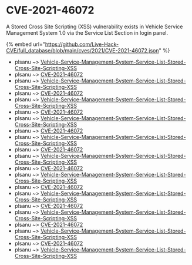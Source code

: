 # CVE-2021-46072

A Stored Cross Site Scripting (XSS) vulnerability exists in Vehicle Service Management System 1.0 via the Service List Section in login panel.

{% embed url="https://github.com/Live-Hack-CVE/full_database/blob/main/cves/2021/CVE-2021-46072.json" %}


* plsanu ~> [Vehicle-Service-Management-System-Service-List-Stored-Cross-Site-Scripting-XSS](https://www.alice-snow.ru/2021/database/cve-2021-46072/vehicle-service-management-system-service-list-stored-cross-site-scripting-xss-plsanu)
* plsanu ~> [CVE-2021-46072](https://www.alice-snow.ru/2021/database/cve-2021-46072/cve-2021-46072-plsanu)
* plsanu ~> [Vehicle-Service-Management-System-Service-List-Stored-Cross-Site-Scripting-XSS](https://www.alice-snow.ru/2021/database/cve-2021-46072/vehicle-service-management-system-service-list-stored-cross-site-scripting-xss-plsanu)
* plsanu ~> [CVE-2021-46072](https://www.alice-snow.ru/2021/database/cve-2021-46072/cve-2021-46072-plsanu)
* plsanu ~> [Vehicle-Service-Management-System-Service-List-Stored-Cross-Site-Scripting-XSS](https://www.alice-snow.ru/2021/database/cve-2021-46072/vehicle-service-management-system-service-list-stored-cross-site-scripting-xss-plsanu)
* plsanu ~> [CVE-2021-46072](https://www.alice-snow.ru/2021/database/cve-2021-46072/cve-2021-46072-plsanu)
* plsanu ~> [Vehicle-Service-Management-System-Service-List-Stored-Cross-Site-Scripting-XSS](https://www.alice-snow.ru/2021/database/cve-2021-46072/vehicle-service-management-system-service-list-stored-cross-site-scripting-xss-plsanu)
* plsanu ~> [CVE-2021-46072](https://www.alice-snow.ru/2021/database/cve-2021-46072/cve-2021-46072-plsanu)
* plsanu ~> [Vehicle-Service-Management-System-Service-List-Stored-Cross-Site-Scripting-XSS](https://www.alice-snow.ru/2021/database/cve-2021-46072/vehicle-service-management-system-service-list-stored-cross-site-scripting-xss-plsanu)
* plsanu ~> [CVE-2021-46072](https://www.alice-snow.ru/2021/database/cve-2021-46072/cve-2021-46072-plsanu)
* plsanu ~> [Vehicle-Service-Management-System-Service-List-Stored-Cross-Site-Scripting-XSS](https://www.alice-snow.ru/2021/database/cve-2021-46072/vehicle-service-management-system-service-list-stored-cross-site-scripting-xss-plsanu)
* plsanu ~> [CVE-2021-46072](https://www.alice-snow.ru/2021/database/cve-2021-46072/cve-2021-46072-plsanu)
* plsanu ~> [Vehicle-Service-Management-System-Service-List-Stored-Cross-Site-Scripting-XSS](https://www.alice-snow.ru/2021/database/cve-2021-46072/vehicle-service-management-system-service-list-stored-cross-site-scripting-xss-plsanu)
* plsanu ~> [CVE-2021-46072](https://www.alice-snow.ru/2021/database/cve-2021-46072/cve-2021-46072-plsanu)
* plsanu ~> [Vehicle-Service-Management-System-Service-List-Stored-Cross-Site-Scripting-XSS](https://www.alice-snow.ru/2021/database/cve-2021-46072/vehicle-service-management-system-service-list-stored-cross-site-scripting-xss-plsanu)
* plsanu ~> [CVE-2021-46072](https://www.alice-snow.ru/2021/database/cve-2021-46072/cve-2021-46072-plsanu)
* plsanu ~> [Vehicle-Service-Management-System-Service-List-Stored-Cross-Site-Scripting-XSS](https://www.alice-snow.ru/2021/database/cve-2021-46072/vehicle-service-management-system-service-list-stored-cross-site-scripting-xss-plsanu)
* plsanu ~> [CVE-2021-46072](https://www.alice-snow.ru/2021/database/cve-2021-46072/cve-2021-46072-plsanu)
* plsanu ~> [Vehicle-Service-Management-System-Service-List-Stored-Cross-Site-Scripting-XSS](https://www.alice-snow.ru/2021/database/cve-2021-46072/vehicle-service-management-system-service-list-stored-cross-site-scripting-xss-plsanu)
* plsanu ~> [CVE-2021-46072](https://www.alice-snow.ru/2021/database/cve-2021-46072/cve-2021-46072-plsanu)
* plsanu ~> [Vehicle-Service-Management-System-Service-List-Stored-Cross-Site-Scripting-XSS](https://www.alice-snow.ru/2021/database/cve-2021-46072/vehicle-service-management-system-service-list-stored-cross-site-scripting-xss-plsanu)